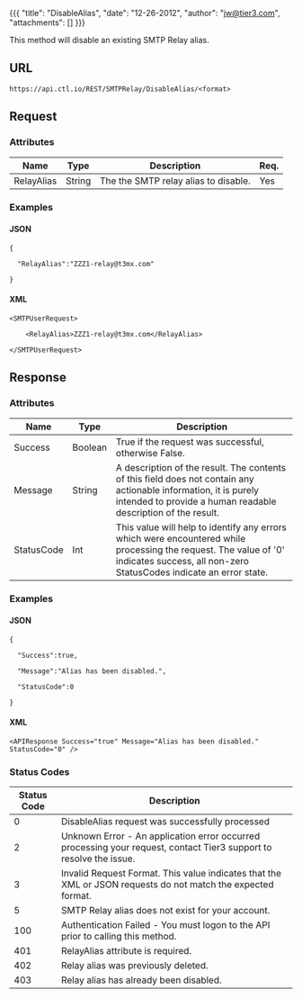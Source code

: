 {{{
  "title": "DisableAlias",
  "date": "12-26-2012",
  "author": "jw@tier3.com",
  "attachments": []
}}}

This method will disable an existing SMTP Relay alias.

## URL

    https://api.ctl.io/REST/SMTPRelay/DisableAlias/<format>

## Request

### Attributes
  
<table>
  <tbody>
    <tr>
      <thead>
      <tr>
        <th>Name</th>
        <th>Type</th>
        <th>Description</th>
        <th>Req.</th>
      </tr>
    </thead>
    <tbody>
    </tr>
    <tr>
      <td>RelayAlias</td>
      <td>String</td>
      <td>The the SMTP relay alias to disable.</td>
      <td>Yes</td>
    </tr>
  </tbody>
</table>

### Examples

#### JSON

    {

      "RelayAlias":"ZZZ1-relay@t3mx.com"

    }

#### XML

    <SMTPUserRequest>

        <RelayAlias>ZZZ1-relay@t3mx.com</RelayAlias>

    </SMTPUserRequest>

## Response

### Attributes

<table>
  <thead>
    <tr>
      <th>Name</th>
      <th>Type</th>
      <th>Description</th>
    </tr>
  </thead>
  <tbody>
    <tr>
      <td>Success</td>
      <td>Boolean</td>
      <td>True if the request was successful, otherwise False.</td>
    </tr>
    <tr>
      <td>Message</td>
      <td>String</td>
      <td>A description of the result. The contents of this field does not contain any actionable information, it is purely intended to provide a human readable description of the result.</td>
    </tr>
    <tr>
      <td>StatusCode</td>
      <td>Int</td>
      <td>This value will help to identify any errors which were encountered while processing the request. The value of '0' indicates success, all non-zero StatusCodes indicate an error state.</td>
    </tr>
  </tbody>
</table>

### Examples

#### JSON

    {

      "Success":true,

      "Message":"Alias has been disabled.",

      "StatusCode":0 

    }

#### XML

    <APIResponse Success="true" Message="Alias has been disabled." StatusCode="0" />

### Status Codes

<table>
    <thead>
  <tr>
    <th>Status Code</th>
    <th>Description</th>
  </tr>
  </thead>
  <tbody>
    <tr>
      <td>0</td>
      <td>DisableAlias request was successfully processed</td>
    </tr>
    <tr>
      <td>2</td>
      <td>Unknown Error - An application error occurred processing your request, contact Tier3 support to resolve the issue.</td>
    </tr>
    <tr>
      <td>3</td>
      <td>Invalid Request Format. This value indicates that the XML or JSON requests do not match the expected format.</td>
    </tr>
    <tr>
      <td>5</td>
      <td>SMTP Relay alias does not exist for your account.</td>
    </tr>
    <tr>
      <td>100</td>
      <td>Authentication Failed - You must logon to the API prior to calling this method.</td>
    </tr>
    <tr>
      <td>401</td>
      <td>RelayAlias attribute is required.</td>
    </tr>
    <tr>
      <td>402</td>
      <td>Relay alias was previously deleted.</td>
    </tr>
    <tr>
      <td>403</td>
      <td>Relay alias has already been disabled.</td>
    </tr>
  </tbody>
</table>